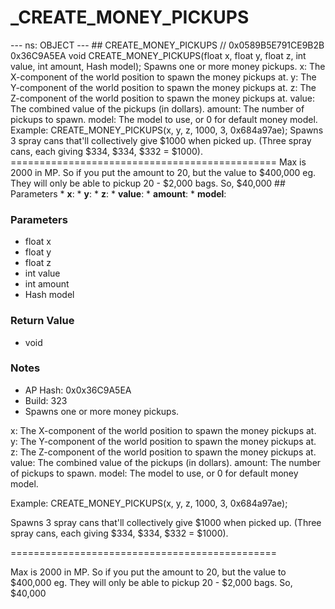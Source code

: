 # _CREATE_MONEY_PICKUPS

--- ns: OBJECT --- ## CREATE_MONEY_PICKUPS  // 0x0589B5E791CE9B2B 0x36C9A5EA void CREATE_MONEY_PICKUPS(float x, float y, float z, int value, int amount, Hash model);  Spawns one or more money pickups. x: The X-component of the world position to spawn the money pickups at. y: The Y-component of the world position to spawn the money pickups at. z: The Z-component of the world position to spawn the money pickups at. value: The combined value of the pickups (in dollars). amount: The number of pickups to spawn. model: The model to use, or 0 for default money model. Example: CREATE_MONEY_PICKUPS(x, y, z, 1000, 3, 0x684a97ae); Spawns 3 spray cans that'll collectively give $1000 when picked up. (Three spray cans, each giving $334, $334, $332 = $1000). ============================================== Max is 2000 in MP. So if you put the amount to 20, but the value to $400,000 eg. They will only be able to pickup 20 - $2,000 bags. So, $40,000  ## Parameters * **x**: * **y**: * **z**: * **value**: * **amount**: * **model**:

### Parameters
* float x
* float y
* float z
* int value
* int amount
* Hash model

### Return Value
* void

### Notes
* AP Hash: 0x0x36C9A5EA
* Build: 323
* Spawns one or more money pickups.

x: The X-component of the world position to spawn the money pickups at.
y: The Y-component of the world position to spawn the money pickups at.
z: The Z-component of the world position to spawn the money pickups at.
value: The combined value of the pickups (in dollars).
amount: The number of pickups to spawn.
model: The model to use, or 0 for default money model.

Example:
CREATE_MONEY_PICKUPS(x, y, z, 1000, 3, 0x684a97ae);

Spawns 3 spray cans that'll collectively give $1000 when picked up. (Three spray cans, each giving $334, $334, $332 = $1000).

==============================================

Max is 2000 in MP. So if you put the amount to 20, but the value to $400,000 eg. They will only be able to pickup 20 - $2,000 bags. So, $40,000

